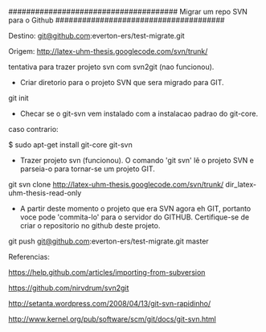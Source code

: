 ######################################
Migrar um repo SVN para o Github
######################################

Destino:
git@github.com:everton-ers/test-migrate.git

Origem:
http://latex-uhm-thesis.googlecode.com/svn/trunk/

tentativa para trazer projeto svn com svn2git (nao funcionou).


- Criar diretorio para o projeto SVN que sera migrado para GIT.

git init

- Checar se o git-svn vem instalado com a instalacao padrao do git-core.

caso contrario:

$ sudo apt-get install git-core git-svn 

- Trazer projeto svn (funcionou). O comando 'git svn' lê o projeto SVN e parseia-o para tornar-se um projeto GIT.

git svn clone http://latex-uhm-thesis.googlecode.com/svn/trunk/ dir_latex-uhm-thesis-read-only

- A partir deste momento o projeto que era SVN agora eh GIT, portanto voce pode 'commita-lo' para o servidor do GITHUB.
Certifique-se de criar o repositorio no github deste projeto.

git push git@github.com:everton-ers/test-migrate.git master

Referencias:

https://help.github.com/articles/importing-from-subversion

https://github.com/nirvdrum/svn2git

http://setanta.wordpress.com/2008/04/13/git-svn-rapidinho/

http://www.kernel.org/pub/software/scm/git/docs/git-svn.html
